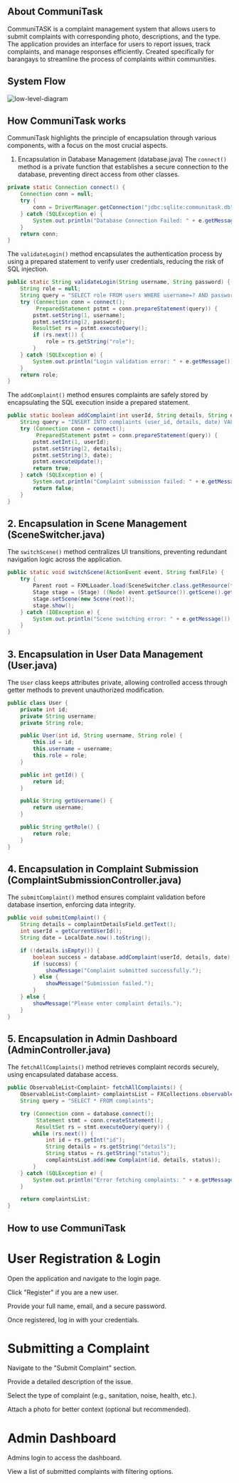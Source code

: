 ## About CommuniTask
CommuniTASK is a complaint management system that allows users to submit complaints with corresponding photo, descriptions, and the type. The application provides an interface for users to report issues, track complaints, and manage responses efficiently. Created specifically for barangays to streamline the process of complaints within communities.
## System Flow
![low-level-diagram](https://img.plantuml.biz/plantuml/png/lLPDRzim3BqRy7yWSkuoTBi5oD2aBh33i0xDrilGWo8pgL3RylJH8Vz-aYnPyXTosoqcdyZ79vBAdLH4A5rNUKQeuWAUKB8I6nM-TsNDcZnh3OfHrf96mMgdrQk1C4eKumqSBb9XlG8YmNf6u10Gll8QMt961mnMQnn7jncX8FBro8aekxZMPaqZx3slsuemypCXqHlb4fKVWfzOXUcXuFEkF2k98aSY4LQ5_-LmnJxFycoxxG_0DtusVCqvYbB2TfjdlUl35wV81XuQXGAeG6jcf3BChCC2Ylq6db6mqsNeB_Rn-1CgBHgGcjeS7q-4LLfWZ14IRZoP2J1bb4flGvTC85MWE4okQbngiCDZQsz-MArr3iaKJ9gBk03twD-tQpXWKyORke5FQzXLLXml_0ryNeTwRSINCGSR8BdZYU3nzZTmqCUQAQ31b6VH6xG_c2x75D89duQvvys9YHgaWJfLXb5YmP6LT9aLbcFwhbZPT-2O_QWDDqPfR7hqGyaCXNWYsA-g_girxOnHOwEwwHIkbPSt8TX1KuRNAFhWhJzGeZ9j9sTPMi4zN8IGTj22wfFOGNhj3bsfF1WxS3afpPGiuL6hQKrXpFveb0eg9yrql7fMFr6OVMIha6RCZCfNYAL3vjV5p7HrNIyjg1-q9V6xuVrEtjdPqZWI-kR3TUkpos9FTz__QnEvR8jhA789-toepMZr3ohghOFbqmTAaiyDGD1DkjwFy-lMpM0KVBfdXd_Zgo3Dsg7kiHj8QXKpYWY6xqb3pudNCVFgpICdoPCjCvizNL6XTMdozartNSyrXKttdQUv76iaT0eSzY3NQgu9bmOjQOkP4Pkxw-N9kZFlXFjVymy0)
## How CommuniTask works
CommuniTask highlights the principle of encapsulation through various components, with a focus on the most crucial aspects.
1. Encapsulation in Database Management (database.java)
The `connect()` method is a private function that establishes a secure connection to the database, preventing direct access from other classes.
```java
private static Connection connect() {
    Connection conn = null;
    try {
        conn = DriverManager.getConnection("jdbc:sqlite:communitask.db");
    } catch (SQLException e) {
        System.out.println("Database Connection Failed: " + e.getMessage());
    }
    return conn;
}
```

The `validateLogin()` method encapsulates the authentication process by using a prepared statement to verify user credentials, reducing the risk of SQL injection.

```java
public static String validateLogin(String username, String password) {
    String role = null;
    String query = "SELECT role FROM users WHERE username=? AND password=?";
    try (Connection conn = connect();
         PreparedStatement pstmt = conn.prepareStatement(query)) {
        pstmt.setString(1, username);
        pstmt.setString(2, password);
        ResultSet rs = pstmt.executeQuery();
        if (rs.next()) {
            role = rs.getString("role");
        }
    } catch (SQLException e) {
        System.out.println("Login validation error: " + e.getMessage());
    }
    return role;
}
```

The `addComplaint()` method ensures complaints are safely stored by encapsulating the SQL execution inside a prepared statement.

```java
public static boolean addComplaint(int userId, String details, String date) {
    String query = "INSERT INTO complaints (user_id, details, date) VALUES (?, ?, ?)";
    try (Connection conn = connect();
         PreparedStatement pstmt = conn.prepareStatement(query)) {
        pstmt.setInt(1, userId);
        pstmt.setString(2, details);
        pstmt.setString(3, date);
        pstmt.executeUpdate();
        return true;
    } catch (SQLException e) {
        System.out.println("Complaint submission failed: " + e.getMessage());
        return false;
    }
}
```

## 2. Encapsulation in Scene Management (SceneSwitcher.java)

The `switchScene()` method centralizes UI transitions, preventing redundant navigation logic across the application.

```java
public static void switchScene(ActionEvent event, String fxmlFile) {
    try {
        Parent root = FXMLLoader.load(SceneSwitcher.class.getResource(fxmlFile));
        Stage stage = (Stage) ((Node) event.getSource()).getScene().getWindow();
        stage.setScene(new Scene(root));
        stage.show();
    } catch (IOException e) {
        System.out.println("Scene switching error: " + e.getMessage());
    }
}
```

## 3. Encapsulation in User Data Management (User.java)

The `User` class keeps attributes private, allowing controlled access through getter methods to prevent unauthorized modification.

```java
public class User {
    private int id;
    private String username;
    private String role;

    public User(int id, String username, String role) {
        this.id = id;
        this.username = username;
        this.role = role;
    }

    public int getId() {
        return id;
    }

    public String getUsername() {
        return username;
    }

    public String getRole() {
        return role;
    }
}
```

## 4. Encapsulation in Complaint Submission (ComplaintSubmissionController.java)

The `submitComplaint()` method ensures complaint validation before database insertion, enforcing data integrity.

```java
public void submitComplaint() {
    String details = complaintDetailsField.getText();
    int userId = getCurrentUserId();
    String date = LocalDate.now().toString();

    if (!details.isEmpty()) {
        boolean success = database.addComplaint(userId, details, date);
        if (success) {
            showMessage("Complaint submitted successfully.");
        } else {
            showMessage("Submission failed.");
        }
    } else {
        showMessage("Please enter complaint details.");
    }
}
```

## 5. Encapsulation in Admin Dashboard (AdminController.java)

The `fetchAllComplaints()` method retrieves complaint records securely, using encapsulated database access.

```java
public ObservableList<Complaint> fetchAllComplaints() {
    ObservableList<Complaint> complaintsList = FXCollections.observableArrayList();
    String query = "SELECT * FROM complaints";

    try (Connection conn = database.connect();
         Statement stmt = conn.createStatement();
         ResultSet rs = stmt.executeQuery(query)) {
        while (rs.next()) {
            int id = rs.getInt("id");
            String details = rs.getString("details");
            String status = rs.getString("status");
            complaintsList.add(new Complaint(id, details, status));
        }
    } catch (SQLException e) {
        System.out.println("Error fetching complaints: " + e.getMessage());
    }

    return complaintsList;
}
```
## How to use CommuniTask

# User Registration & Login

Open the application and navigate to the login page.

Click "Register" if you are a new user.

Provide your full name, email, and a secure password.

Once registered, log in with your credentials.

# Submitting a Complaint

Navigate to the "Submit Complaint" section.

Provide a detailed description of the issue.

Select the type of complaint (e.g., sanitation, noise, health, etc.).

Attach a photo for better context (optional but recommended).

# Admin Dashboard 

Admins login to access the dashboard.

View a list of submitted complaints with filtering options.



